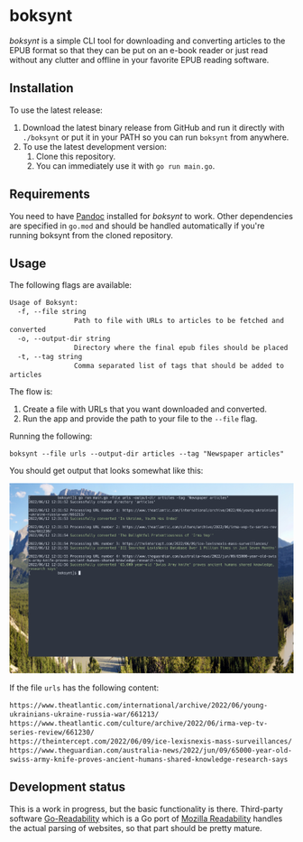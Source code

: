 # boksynt

_boksynt_ is a simple CLI tool for downloading and converting articles
to the EPUB format so that they can be put on an e-book reader or just
read without any clutter and offline in your favorite EPUB reading
software.

## Installation

To use the latest release:

1. Download the latest binary release from GitHub and run it directly
   with `./boksynt` or put it in your PATH so you can run `boksynt` from
   anywhere.
2. To use the latest development version:
    1. Clone this repository.
    2. You can immediately use it with `go run main.go`.

## Requirements

You need to have [Pandoc](https://github.com/jgm/pandoc/) installed for
_boksynt_ to work. Other dependencies are specified in `go.mod` and
should be handled automatically if you're running boksynt from the
cloned repository.

## Usage

The following flags are available:

```
Usage of Boksynt:
  -f, --file string
                Path to file with URLs to articles to be fetched and converted
  -o, --output-dir string
                Directory where the final epub files should be placed
  -t, --tag string
                Comma separated list of tags that should be added to articles
```

The flow is:

1. Create a file with URLs that you want downloaded and converted.
2. Run the app and provide the path to your file to the `--file` flag.

Running the following:

```
boksynt --file urls --output-dir articles --tag "Newspaper articles"
```

You should get output that looks somewhat like this:

![usage-screenshot](screenshot.png)

If the file `urls` has the following content:

```text
https://www.theatlantic.com/international/archive/2022/06/young-ukrainians-ukraine-russia-war/661213/
https://www.theatlantic.com/culture/archive/2022/06/irma-vep-tv-series-review/661230/
https://theintercept.com/2022/06/09/ice-lexisnexis-mass-surveillances/
https://www.theguardian.com/australia-news/2022/jun/09/65000-year-old-swiss-army-knife-proves-ancient-humans-shared-knowledge-research-says
```

## Development status

This is a work in progress, but the basic functionality is there.
Third-party software
[Go-Readability](https://github.com/go-shiori/go-readability) which is a
Go port of [Mozilla
Readability](https://github.com/mozilla/readability) handles the actual
parsing of websites, so that part should be pretty mature.
